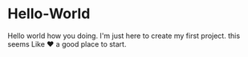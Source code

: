 # Hello-World
Hello world how you doing.
I'm just here to create my first project. this seems
Like ❤️ a good place to start.
